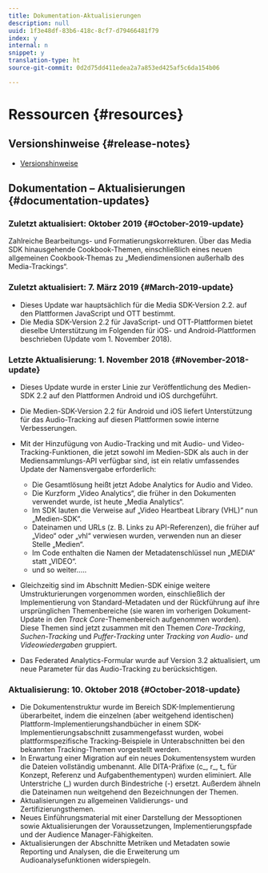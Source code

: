 ```yaml
---
title: Dokumentation-Aktualisierungen
description: null
uuid: 1f3e48df-83b6-418c-8cf7-d79466481f79
index: y
internal: n
snippet: y
translation-type: ht
source-git-commit: 0d2d75dd411edea2a7a853ed425af5c6da154b06

---
```



# Ressourcen {#resources}

## Versionshinweise {#release-notes}

* [Versionshinweise](https://docs.adobe.com/content/help/de-DE/release-notes/experience-cloud/current.html)

## Dokumentation – Aktualisierungen {#documentation-updates}

### Zuletzt aktualisiert: Oktober 2019 {#October-2019-update}

Zahlreiche Bearbeitungs- und Formatierungskorrekturen.
Über das Media SDK hinausgehende Cookbook-Themen, einschließlich eines neuen allgemeinen Cookbook-Themas zu „Mediendimensionen außerhalb des Media-Trackings“.


### Zuletzt aktualisiert: 7. März 2019 {#March-2019-update}

* Dieses Update war hauptsächlich für die Media SDK-Version 2.2. auf den Plattformen JavaScript und OTT bestimmt.
* Die Media SDK-Version 2.2 für JavaScript- und OTT-Plattformen bietet dieselbe Unterstützung im Folgenden für iOS- und Android-Plattformen beschrieben (Update vom 1. November 2018).

### Letzte Aktualisierung: 1. November 2018 {#November-2018-update}

* Dieses Update wurde in erster Linie zur Veröffentlichung des Medien-SDK 2.2 auf den Plattformen Android und iOS durchgeführt.
* Die Medien-SDK-Version 2.2 für Android und iOS liefert Unterstützung für das Audio-Tracking auf diesen Plattformen sowie interne Verbesserungen.
* Mit der Hinzufügung von Audio-Tracking und mit Audio- und Video-Tracking-Funktionen, die jetzt sowohl im Medien-SDK als auch in der Mediensammlungs-API verfügbar sind, ist ein relativ umfassendes Update der Namensvergabe erforderlich:

   * Die Gesamtlösung heißt jetzt Adobe Analytics for Audio and Video.
   * Die Kurzform „Video Analytics“, die früher in den Dokumenten verwendet wurde, ist heute „Media Analytics“.
   * Im SDK lauten die Verweise auf „Video Heartbeat Library (VHL)“ nun „Medien-SDK“.
   * Dateinamen und URLs (z. B. Links zu API-Referenzen), die früher auf „Video“ oder „vhl“ verwiesen wurden, verwenden nun an dieser Stelle „Medien“.
   * Im Code enthalten die Namen der Metadatenschlüssel nun „MEDIA“ statt „VIDEO“.
   * und so weiter.....

* Gleichzeitig sind im Abschnitt Medien-SDK einige weitere Umstrukturierungen vorgenommen worden, einschließlich der Implementierung von Standard-Metadaten und der Rückführung auf ihre ursprünglichen Themenbereiche (sie waren im vorherigen Dokument-Update in den *Track Core*-Themenbereich aufgenommen worden). Diese Themen sind jetzt zusammen mit den Themen *Core-Tracking*, *Suchen-Tracking* und *Puffer-Tracking* unter *Tracking von Audio- und Videowiedergaben* gruppiert.

* Das Federated Analytics-Formular wurde auf Version 3.2 aktualisiert, um neue Parameter für das Audio-Tracking zu berücksichtigen.

### Aktualisierung: 10. Oktober 2018 {#October-2018-update}

* Die Dokumentenstruktur wurde im Bereich SDK-Implementierung überarbeitet, indem die einzelnen (aber weitgehend identischen) Plattform-Implementierungshandbücher in einem SDK-Implementierungsabschnitt zusammengefasst wurden, wobei plattformspezifische Tracking-Beispiele in Unterabschnitten bei den bekannten Tracking-Themen vorgestellt werden.
* In Erwartung einer Migration auf ein neues Dokumentensystem wurden die Dateien vollständig umbenannt. Alle DITA-Präfixe (c_, r_, t_ für Konzept, Referenz und Aufgabenthementypen) wurden eliminiert. Alle Unterstriche (_) wurden durch Bindestriche (-) ersetzt. Außerdem ähneln die Dateinamen nun weitgehend den Bezeichnungen der Themen.
* Aktualisierungen zu allgemeinen Validierungs- und Zertifizierungsthemen.
* Neues Einführungsmaterial mit einer Darstellung der Messoptionen sowie Aktualisierungen der Voraussetzungen, Implementierungspfade und der Audience Manager-Fähigkeiten.
* Aktualisierungen der Abschnitte Metriken und Metadaten sowie Reporting und Analysen, die die Erweiterung um Audioanalysefunktionen widerspiegeln.
